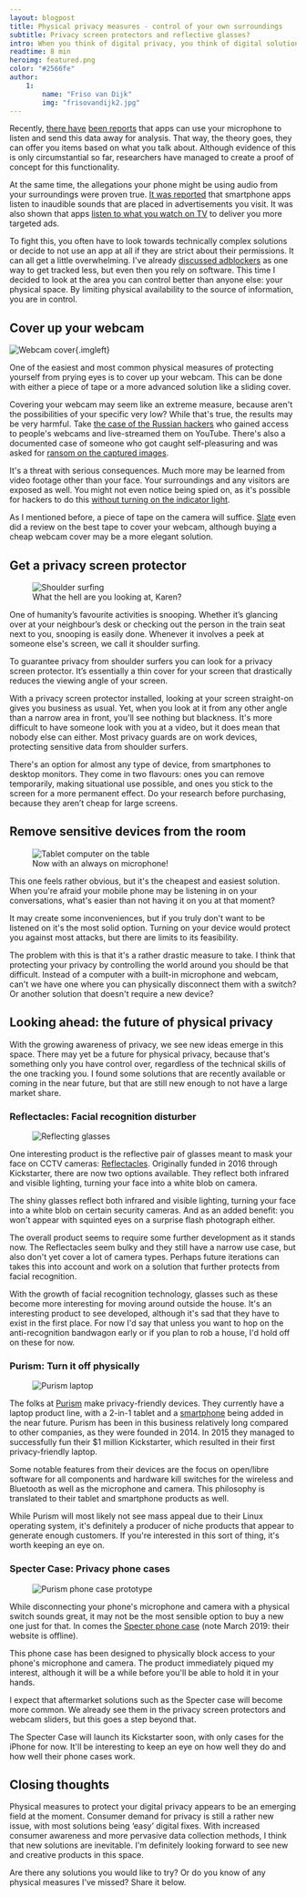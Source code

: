 ```yaml
---
layout: blogpost
title: Physical privacy measures - control of your own surroundings
subtitle: Privacy screen protectors and reflective glasses?
intro: When you think of digital privacy, you think of digital solutions. You install a tracker blocker, you use different information in online forms and you look for privacy-friendly ways of communication. What you may never think of is that protection can be physical as well. Let's step away from the screen for a moment and see what's out there.
readtime: 8 min
heroimg: featured.png
color: "#2566fe"
author:
    1:
        name: "Friso van Dijk"
        img: "frisovandijk2.jpg"
---
```


Recently, <a href="https://www.telegraph.co.uk/technology/2017/10/30/facebook-listening-conspiracy-theory-refuses-die/" trarget="_blank">there have</a> <a href="https://www.makeuseof.com/tag/your-smartphone-listening-or-coincidence/" target="_blank">been reports</a> that apps can use your microphone to listen and send this data away for analysis. That way, the theory goes, they can offer you items based on what you talk about. Although evidence of this is only circumstantial so far, researchers have managed to create a proof of concept for this functionality.

At the same time, the allegations your phone might be using audio from your surroundings were proven true. <a href="http://www.independent.co.uk/life-style/gadgets-and-tech/news/android-apps-beacons-tracking-users-inaudible-sound-hidden-adverts-ultrasonic-audio-privacy-phones-a7723871.html" target="_blank">It was reported</a> that smartphone apps listen to inaudible sounds that are placed in advertisements you visit. It was also shown that apps <a href="https://www.nytimes.com/2017/12/28/business/media/alphonso-app-tracking.html" target="_blank">listen to what you watch on TV</a> to deliver you more targeted ads.

To fight this, you often have to look towards technically complex solutions or decide to not use an app at all if they are strict about their permissions. It can all get a little overwhelming. I've already <a href="https://www.twentyoftime.com/adblocker-review-chrome-firefox" target="_blank">discussed adblockers</a> as one way to get tracked less, but even then you rely on software. This time I decided to look at the area you can control better than anyone else: your physical space. By limiting physical availability to the source of information, you are in control.

## Cover up your webcam

![Webcam cover](physical1.png){.imgleft}

One of the easiest and most common physical measures of protecting yourself from prying eyes is to cover up your webcam. This can be done with either a piece of tape or a more advanced solution like a sliding cover.

Covering your webcam may seem like an extreme measure, because aren't the possibilities of your specific very low? While that's true, the results may be very harmful. Take <a href="https://www.kaspersky.com/blog/2ch-webcam-hack/11961/" target="_blank">the case of the Russian hackers</a> who gained access to people's webcams and live-streamed them on YouTube. There's also a documented case of someone who got caught self-pleasuring and was asked for <a href="http://www.abc.net.au/triplej/programs/hack/webcam-hackers-catch-man-wanking-demand-ransom/7668434" target="_blank">ransom on the captured images</a>.

It's a threat with serious consequences. Much more may be learned from video footage other than your face. Your surroundings and any visitors are exposed as well. You might not even notice being spied on, as it's possible for hackers to do this <a href="https://www.grahamcluley.com/webcam-spying-without-turning-led-researchers-prove-possible/" target="_blank">without turning on the indicator light</a>.

As I mentioned before, a piece of tape on the camera will suffice. <a href="https://www.slate.com/blogs/future_tense/2016/09/15/the_best_ways_to_cover_a_webcam.html" target="_blank">Slate</a> even did a review on the best tape to cover your webcam, although buying a cheap webcam cover may be a more elegant solution.

## Get a privacy screen protector

<figure class="imgleft">
    <img src="physical2a.png" alt="Shoulder surfing">
    <figcaption>What the hell are you looking at, Karen?</figcaption>
</figure>

One of humanity’s favourite activities is snooping. Whether it’s glancing over at your neighbour’s desk or checking out the person in the train seat next to you, snooping is easily done. Whenever it involves a peek at someone else's screen, we call it shoulder surfing.

To guarantee privacy from shoulder surfers you can look for a privacy screen protector. It’s essentially a thin cover for your screen that drastically reduces the viewing angle of your screen.

With a privacy screen protector installed, looking at your screen straight-on gives you business as usual. Yet, when you look at it from any other angle than a narrow area in front, you'll see nothing but blackness. It's more difficult to have someone look with you at a video, but it does mean that nobody else can either. Most privacy guards are on work devices, protecting sensitive data from shoulder surfers.

There's an option for almost any type of device, from smartphones to desktop monitors. They come in two flavours: ones you can remove temporarily, making situational use possible, and ones you stick to the screen for a more permanent effect. Do your research before purchasing, because they aren’t cheap for large screens.

## Remove sensitive devices from the room

<figure class="imgleft">
    <img src="physical3.png" alt="Tablet computer on the table">
    <figcaption>Now with an always on microphone!</figcaption>
</figure>

This one feels rather obvious, but it's the cheapest and easiest solution. When you're afraid your mobile phone may be listening in on your conversations, what's easier than not having it on you at that moment?

It may create some inconveniences, but if you truly don't want to be listened on it's the most solid option. Turning on your device would protect you against most attacks, but there are limits to its feasibility.

The problem with this is that it's a rather drastic measure to take. I think that protecting your privacy by controlling the world around you should be that difficult. Instead of a computer with a built-in microphone and webcam, can't we have one where you can physically disconnect them with a switch? Or another solution that doesn't require a new device?

## Looking ahead: the future of physical privacy

With the growing awareness of privacy, we see new ideas emerge in this space. There may yet be a future for physical privacy, because that's something only you have control over, regardless of the technical skills of the one tracking you. I found some solutions that are recently available or coming in the near future, but that are still new enough to not have a large market share.

### Reflectacles: Facial recognition disturber

<figure class="imgleft">
    <img src="physical4.png" alt="Reflecting glasses">
</figure>

One interesting product is the reflective pair of glasses meant to mask your face on CCTV cameras: <a href="https://www.reflectacles.com/#home" target="_blank">Reflectacles</a>. Originally funded in 2016 through Kickstarter, there are now two options available. They reflect both infrared and visible lighting, turning your face into a white blob on camera.

The shiny glasses reflect both infrared and visible lighting, turning your face into a white blob on certain security cameras. And as an added benefit: you won't appear with squinted eyes on a surprise flash photograph either.

The overall product seems to require some further development as it stands now. The Reflectacles seem bulky and they still have a narrow use case, but also don't yet cover a lot of camera types. Perhaps future iterations can takes this into account and work on a solution that further protects from facial recognition.

With the growth of facial recognition technology, glasses such as these become more interesting for moving around outside the house. It's an interesting product to see developed, although it's sad that they have to exist in the first place. For now I'd say that unless you want to hop on the anti-recognition bandwagon early or if you plan to rob a house, I'd hold off on these for now.

### Purism: Turn it off physically

<figure class="imgleft">
    <img src="physical5.png" alt="Purism laptop">
</figure>

The folks at <a href="https://puri.sm/" target="_blank">Purism</a> make privacy-friendly devices. They currently have a laptop product line, with a 2-in-1 tablet and a <a href="https://puri.sm/shop/librem-5/" target="_blank">smartphone</a> being added in the near future. Purism has been in this business relatively long compared to other companies, as they were founded in 2014. In 2015 they managed to successfully fun their $1 million Kickstarter, which resulted in their first privacy-friendly laptop.

Some notable features from their devices are the focus on open/libre software for all components and hardware kill switches for the wireless and Bluetooth as well as the microphone and camera. This philosophy is translated to their tablet and smartphone products as well.

While Purism will most likely not see mass appeal due to their Linux operating system, it's definitely a producer of niche products that appear to generate enough customers. If you're interested in this sort of thing, it's worth keeping an eye on.

### Specter Case: Privacy phone cases

<figure class="imgleft">
    <img src="physical6.png" alt="Purism phone case prototype">
</figure>

While disconnecting your phone's microphone and camera with a physical switch sounds great, it may not be the most sensible option to buy a new one just for that. In comes the <a href="https://www.spectercase.com/" target="_blank">Specter phone case</a> (note March 2019: their website is offline).

This phone case has been designed to physically block access to your phone's microphone and camera. The product immediately piqued my interest, although it will be a while before you'll be able to hold it in your hands.

I expect that aftermarket solutions such as the Specter case will become more common. We already see them in the privacy screen protectors and webcam sliders, but this goes a step beyond that.

The Specter Case will launch its Kickstarter soon, with only cases for the iPhone for now. It'll be interesting to keep an eye on how well they do and how well their phone cases work.

## Closing thoughts

Physical measures to protect your digital privacy appears to be an emerging field at the moment. Consumer demand for privacy is still a rather new issue, with most solutions being ‘easy’ digital fixes. With increased consumer awareness and more pervasive data collection methods, I think that new solutions are inevitable. I'm definitely looking forward to see new and creative products in this space.

Are there any solutions you would like to try? Or do you know of any physical measures I've missed? Share it below.
